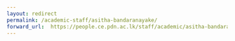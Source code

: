 ```yaml
---
layout: redirect
permalink: /academic-staff/asitha-bandaranayake/
forward_url:  https://people.ce.pdn.ac.lk/staff/academic/asitha-bandaranayake/
---
```


